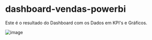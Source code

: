 # dashboard-vendas-powerbi

Este é o resultado do Dashboard com os Dados em KPI's e Gráficos.

![image](https://github.com/user-attachments/assets/d30a59ea-4faa-4ab8-9eac-d8e77c20e379)
